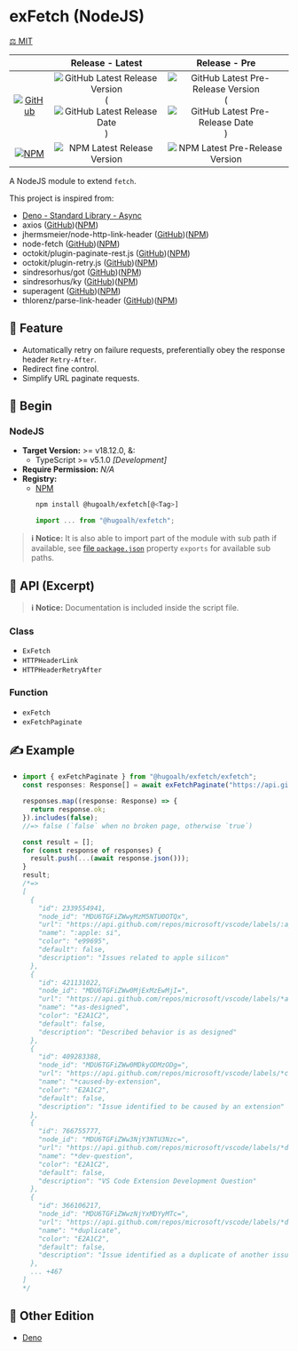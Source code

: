 # exFetch (NodeJS)

[⚖️ MIT](./LICENSE.md)

|  | **Release - Latest** | **Release - Pre** |
|:-:|:-:|:-:|
| [![GitHub](https://img.shields.io/badge/GitHub-181717?logo=github&logoColor=ffffff&style=flat-square "GitHub")](https://github.com/hugoalh-studio/exfetch-nodejs) | ![GitHub Latest Release Version](https://img.shields.io/github/release/hugoalh-studio/exfetch-nodejs?sort=semver&label=&style=flat-square "GitHub Latest Release Version") (![GitHub Latest Release Date](https://img.shields.io/github/release-date/hugoalh-studio/exfetch-nodejs?label=&style=flat-square "GitHub Latest Release Date")) | ![GitHub Latest Pre-Release Version](https://img.shields.io/github/release/hugoalh-studio/exfetch-nodejs?include_prereleases&sort=semver&label=&style=flat-square "GitHub Latest Pre-Release Version") (![GitHub Latest Pre-Release Date](https://img.shields.io/github/release-date-pre/hugoalh-studio/exfetch-nodejs?label=&style=flat-square "GitHub Latest Pre-Release Date")) |
| [![NPM](https://img.shields.io/badge/NPM-CB3837?logo=npm&logoColor=ffffff&style=flat-square "NPM")](https://www.npmjs.com/package/@hugoalh/exfetch) | ![NPM Latest Release Version](https://img.shields.io/npm/v/@hugoalh/exfetch/latest?label=&style=flat-square "NPM Latest Release Version") | ![NPM Latest Pre-Release Version](https://img.shields.io/npm/v/@hugoalh/exfetch/pre?label=&style=flat-square "NPM Latest Pre-Release Version") |

A NodeJS module to extend `fetch`.

This project is inspired from:

- [Deno - Standard Library - Async](https://deno.land/std/async)
- axios ([GitHub](https://github.com/axios/axios))([NPM](https://www.npmjs.com/package/axios))
- jhermsmeier/node-http-link-header ([GitHub](https://github.com/jhermsmeier/node-http-link-header))([NPM](https://www.npmjs.com/package/http-link-header))
- node-fetch ([GitHub](https://github.com/node-fetch/node-fetch))([NPM](https://www.npmjs.com/package/node-fetch))
- octokit/plugin-paginate-rest.js ([GitHub](https://github.com/octokit/plugin-paginate-rest.js))([NPM](https://www.npmjs.com/package/@octokit/plugin-paginate-rest))
- octokit/plugin-retry.js ([GitHub](https://github.com/octokit/plugin-retry.js))([NPM](https://www.npmjs.com/package/@octokit/plugin-retry))
- sindresorhus/got ([GitHub](https://github.com/sindresorhus/got))([NPM](https://www.npmjs.com/package/got))
- sindresorhus/ky ([GitHub](https://github.com/sindresorhus/ky))([NPM](https://www.npmjs.com/package/ky))
- superagent ([GitHub](https://github.com/ladjs/superagent))([NPM](https://www.npmjs.com/package/superagent))
- thlorenz/parse-link-header ([GitHub](https://github.com/thlorenz/parse-link-header))([NPM](https://www.npmjs.com/package/parse-link-header))

## 🌟 Feature

- Automatically retry on failure requests, preferentially obey the response header `Retry-After`.
- Redirect fine control.
- Simplify URL paginate requests.

## 🔰 Begin

### NodeJS

- **Target Version:** >= v18.12.0, &:
  - TypeScript >= v5.1.0 *\[Development\]*
- **Require Permission:** *N/A*
- **Registry:**
  - [NPM](https://www.npmjs.com/package/@hugoalh/exfetch)
    ```sh
    npm install @hugoalh/exfetch[@<Tag>]
    ```
    ```js
    import ... from "@hugoalh/exfetch";
    ```

> **ℹ️ Notice:** It is also able to import part of the module with sub path if available, see [file `package.json`](./package.json) property `exports` for available sub paths.

## 🧩 API (Excerpt)

> **ℹ️ Notice:** Documentation is included inside the script file.

### Class

- `ExFetch`
- `HTTPHeaderLink`
- `HTTPHeaderRetryAfter`

### Function

- `exFetch`
- `exFetchPaginate`

## ✍️ Example

- ```ts
  import { exFetchPaginate } from "@hugoalh/exfetch/exfetch";
  const responses: Response[] = await exFetchPaginate("https://api.github.com/repos/microsoft/vscode/labels?per_page=100");

  responses.map((response: Response) => {
    return response.ok;
  }).includes(false);
  //=> false (`false` when no broken page, otherwise `true`)

  const result = [];
  for (const response of responses) {
    result.push(...(await response.json()));
  }
  result;
  /*=>
  [
    {
      "id": 2339554941,
      "node_id": "MDU6TGFiZWwyMzM5NTU0OTQx",
      "url": "https://api.github.com/repos/microsoft/vscode/labels/:apple:%20si",
      "name": ":apple: si",
      "color": "e99695",
      "default": false,
      "description": "Issues related to apple silicon"
    },
    {
      "id": 421131022,
      "node_id": "MDU6TGFiZWw0MjExMzEwMjI=",
      "url": "https://api.github.com/repos/microsoft/vscode/labels/*as-designed",
      "name": "*as-designed",
      "color": "E2A1C2",
      "default": false,
      "description": "Described behavior is as designed"
    },
    {
      "id": 409283388,
      "node_id": "MDU6TGFiZWw0MDkyODMzODg=",
      "url": "https://api.github.com/repos/microsoft/vscode/labels/*caused-by-extension",
      "name": "*caused-by-extension",
      "color": "E2A1C2",
      "default": false,
      "description": "Issue identified to be caused by an extension"
    },
    {
      "id": 766755777,
      "node_id": "MDU6TGFiZWw3NjY3NTU3Nzc=",
      "url": "https://api.github.com/repos/microsoft/vscode/labels/*dev-question",
      "name": "*dev-question",
      "color": "E2A1C2",
      "default": false,
      "description": "VS Code Extension Development Question"
    },
    {
      "id": 366106217,
      "node_id": "MDU6TGFiZWwzNjYxMDYyMTc=",
      "url": "https://api.github.com/repos/microsoft/vscode/labels/*duplicate",
      "name": "*duplicate",
      "color": "E2A1C2",
      "default": false,
      "description": "Issue identified as a duplicate of another issue(s)"
    },
    ... +467
  ]
  */
  ```

## 🔗 Other Edition

- [Deno](https://github.com/hugoalh-studio/exfetch-deno)
